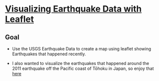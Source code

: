 # [Visualizing Earthquake Data with Leaflet](https://totopi.github.io/Earthquakes-on-a-Map/index.html)

## Goal

* Use the USGS Earthquake Data to create a map using leaflet showing Earthquakes that happened recently.

* I also wanted to visualize the earthquakes that happened around the 2011 earthquake off the Pacific coast of Tōhoku in Japan, so enjoy that [here](https://totopi.github.io/Earthquakes-on-a-Map/index2.html)